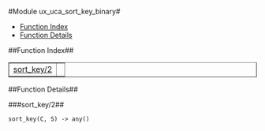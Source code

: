 

#Module ux_uca_sort_key_binary#
* [Function Index](#index)
* [Function Details](#functions)




<a name="index"></a>

##Function Index##


<table width="100%" border="1" cellspacing="0" cellpadding="2" summary="function index"><tr><td valign="top"><a href="#sort_key-2">sort_key/2</a></td><td></td></tr></table>


<a name="functions"></a>

##Function Details##

<a name="sort_key-2"></a>

###sort_key/2##




`sort_key(C, S) -> any()`

